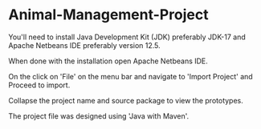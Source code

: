 # Animal-Management-Project

You'll need to install Java Development Kit (JDK) preferably JDK-17 and Apache Netbeans IDE preferably version 12.5.

When done with the installation open Apache Netbeans IDE.

On the click on 'File' on the menu bar and navigate to 'Import Project' and Proceed to import.

Collapse the project name and source package to view the prototypes.

The project file was designed using 'Java with Maven'.
